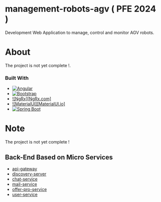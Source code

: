 # management-robots-agv ( PFE 2024 )
Development Web Application to manage, control and monitor AGV robots.

# About
The project is not yet complete !.

### Built With

* [![Angular][Angular.io]][Angular-url]
* [![Bootstrap][Bootstrap.com]][Bootstrap-url]
* [![NgRx][NgRx.com]][NgRx-url]
* [![MaterialUI][MaterialUI.io]][MaterialUI-url]
* [![Spring Boot][Spring-Boot.io]][Spring-Boot-url]




# Note
The project is not yet complete !


## Back-End Based on Micro Services
* [api-gateway](https://github.com/belhsen97/summer-internship-2023/tree/master/plateforme/api-gateway/src/main/java/tn/esprit)
* [discovery-server](https://github.com/belhsen97/summer-internship-2023/tree/master/plateforme/discovery-server/src/main/java/tn/esprit)
* [chat-service](https://github.com/belhsen97/summer-internship-2023/tree/master/plateforme/chat-service/src/main/java/tn/esprit)
* [mail-service](https://github.com/belhsen97/summer-internship-2023/tree/master/plateforme/mail-service/src/main/java/tn/esprit)
* [offer-pro-service](https://github.com/belhsen97/summer-internship-2023/tree/master/plateforme/offer-pro-service/src/main/java/tn/esprit)
* [user-service](https://github.com/belhsen97/summer-internship-2023/tree/master/plateforme/user-service/src/main/java/tn/esprit)







<!-- MARKDOWN LINKS & IMAGES -->
<!-- https://www.markdownguide.org/basic-syntax/#reference-style-links -->
[Angular.io]: https://img.shields.io/badge/Angular-DD0031?style=for-the-badge&logo=angular&logoColor=white
[Angular-url]: https://angular.io/
[NgRx.io]: https://img.shields.io/badge/NgRx-a829c3?style=for-the-badge&logo=NgRx&logoColor=white
[NgRx-url]: https://ngrx.io/
[Bootstrap.com]: https://img.shields.io/badge/Bootstrap-563D7C?style=for-the-badge&logo=bootstrap&logoColor=white
[Bootstrap-url]: https://getbootstrap.com
[MaterialUI.com]: https://img.shields.io/badge/Material%20UI-007FFF?style=for-the-badge&logo=mui&logoColor=white
[MaterialUI-url]: https://material.angular.io/
[Spring-Boot.io]: https://img.shields.io/badge/Spring-FFFFFF?style=for-the-badge&logo=spring&logoColor=green
[Spring-Boot-url]: https://spring.io/projects/spring-boot